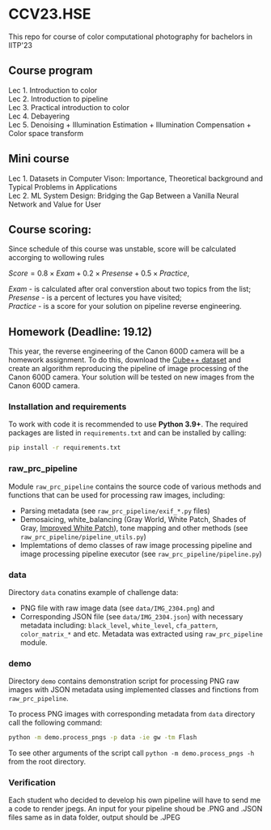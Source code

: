 # CCV23.HSE
This repo for course of color computational photography for bachelors in IITP'23  

## Course program
Lec 1. Introduction to color  
Lec 2. Introduction to pipeline  
Lec 3. Practical introduction to color  
Lec 4. Debayering  
Lec 5. Denoising + Illumination Estimation + Illumination Compensation + Color space transform

## Mini course
Lec 1. Datasets in Computer Vison: Importance, Theoretical background and Typical Problems in Applications  
Lec 2. ML System Design: Bridging the Gap Between a Vanilla Neural Network and Value for User

## Course scoring:

Since schedule of this course was unstable, score will be calculated accorging to wollowing rules

$Score = 0.8 \times Exam + 0.2 \times Presense + 0.5 \times Practice$,

$Exam$ - is calculated after oral converstion about two topics from the list;   
$Presense$ - is a percent of lectures you have visited;   
$Practice$ - is a score for your solution on pipeline reverse engineering.   

## Homework (Deadline: 19.12)

This year, the reverse engineering of the Canon 600D camera will be a homework assignment. 
To do this, download the [Cube++ dataset](https://zendo.org/records/4153431) and create an algorithm reproducing the pipeline of image processing of the Canon 600D camera. 
Your solution will be tested on new images from the Canon 600D camera.

### Installation and requirements

To work with code it is recommended to use **Python 3.9+**.
The required packages are listed in `requirements.txt` and can be installed by calling:

```bash
pip install -r requirements.txt
```

### raw_prc_pipeline

Module `raw_prc_pipeline` contains the source code of various methods and functions that can be used for processing raw images, including:

- Parsing metadata (see `raw_prc_pipeline/exif_*.py` files)
- Demosaicing, white_balancing (Gray World, White Patch, Shades of Gray, [Improved White Patch](https://ieeexplore.ieee.org/document/7025121)), tone mapping and other methods (see `raw_prc_pipeline/pipeline_utils.py`)
- Implemtations of demo classes of raw image processing pipeline and image processing pipeline executor (see `raw_prc_pipeline/pipeline.py`)

### data

Directory `data` conatins example of challenge data:

- PNG file with raw image data (see `data/IMG_2304.png`) and
- Corresponding JSON file (see `data/IMG_2304.json`) with necessary metadata including: `black_level`, `white_level`, `cfa_pattern`, `color_matrix_*` and etc. Metadata was extracted using `raw_prc_pipeline` module.

### demo

Directory `demo` contains demonstration script for processing PNG raw images with JSON metadata using implemented classes and finctions from `raw_prc_pipeline`.

To process PNG images with corresponding metadata from `data` directory call the following command:

```bash
python -m demo.process_pngs -p data -ie gw -tm Flash
```

To see other arguments of the script call `python -m demo.process_pngs -h` from the root directory.

### Verification

Each student who decided to develop his own pipeline will have to send me a code to render jpegs. 
An input for your pipeline shoud be .PNG and .JSON files same as in data folder, output should be .JPEG
